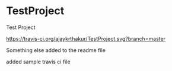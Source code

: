 # TestProject
Test Project

https://travis-ci.org/ajaykrthakur/TestProject.svg?branch=master

Something else added to the readme file

added sample travis ci file
